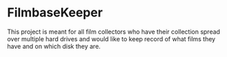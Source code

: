 # FilmbaseKeeper
This project is meant for all film collectors who have their collection spread over multiple hard drives and would like to keep record of what films they have and on which disk they are.
